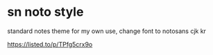 # sn noto style
standard notes theme for my own use, change font to notosans cjk kr

https://listed.to/p/TPfg5crx9o
